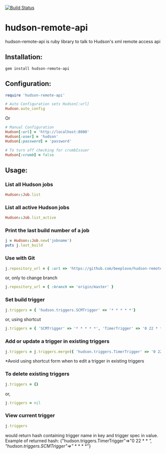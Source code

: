[![Build Status](https://secure.travis-ci.org/Druwerd/hudson-remote-api.png)](http://travis-ci.org/Druwerd/hudson-remote-api)
# hudson-remote-api
hudson-remote-api is ruby library to talk to Hudson's xml remote access api

## Installation:

    gem install hudson-remote-api

## Configuration:

```ruby
require 'hudson-remote-api'
```

```ruby
# Auto Configuration sets Hudson[:url]
Hudson.auto_config
```
Or

```ruby
# Manual Configuration
Hudson[:url] = 'http://localhost:8080'
Hudson[:user] = 'hudson'
Hudson[:password] = 'password'

# To turn off checking for crumbIssuer
Hudson[:crumb] = false
```
## Usage:

### List all Hudson jobs
```ruby
Hudson::Job.list
```

### List all active Hudson jobs
```ruby
Hudson::Job.list_active
```

### Print the last build number of a job
```ruby
j = Hudson::Job.new('jobname')
puts j.last_build
```

### Use with Git
```ruby
j.repository_url = { :url => 'https://github.com/beeplove/hudson-remote-api-mkhan.git', :branch => 'origin/master' }
```

or, only to change branch

```ruby
j.repository_url = { :branch => 'origin/master' }
```

### Set build trigger
```ruby
j.triggers = { 'hudson.triggers.SCMTrigger' => '* * * * *'}
```

or, using shortcut

```ruby
j.triggers = { 'SCMTrigger' => '* * * * *', 'TimerTrigger' => '0 22 * * *'}
```

### Add or update a trigger in existing triggers
```ruby
j.triggers = j.triggers.merge({ 'hudson.triggers.TimerTrigger' => '0 22 * * *'})
```

*Avoid using shortcut form when to edit a trigger in existing triggers

### To delete existing triggers
```ruby
j.triggers = {}
```

or,

```ruby
j.triggers = nil
```

### View current trigger
```ruby
j.triggers
```

would return hash containing trigger name in key and trigger spec in value.
Example of returned hash: {"hudson.triggers.TimerTrigger"=>"0 22 * * *", "hudson.triggers.SCMTrigger"=>"* * * * *"}
